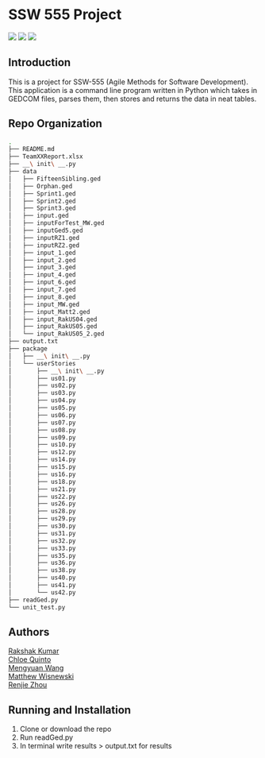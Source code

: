 # SSW 555 Project

![](https://img.shields.io/badge/Language-Python-brightgreen.svg) ![](https://img.shields.io/badge/Release-V1.1-blue.svg) ![](https://img.shields.io/badge/License-MIT-orange.svg)


## Introduction

This is a project for SSW-555 (Agile Methods for Software Development). This application is a command line program written in Python which takes in GEDCOM files, parses them, then stores and returns the data in neat tables.

## Repo Organization 

```bash 
.
├── README.md
├── TeamXXReport.xlsx
├── __\ init\ __.py
├── data
│   ├── FifteenSibling.ged
│   ├── Orphan.ged
│   ├── Sprint1.ged
│   ├── Sprint2.ged
│   ├── Sprint3.ged
│   ├── input.ged
│   ├── inputForTest_MW.ged
│   ├── inputGed5.ged
│   ├── inputRZ1.ged
│   ├── inputRZ2.ged
│   ├── input_1.ged
│   ├── input_2.ged
│   ├── input_3.ged
│   ├── input_4.ged
│   ├── input_6.ged
│   ├── input_7.ged
│   ├── input_8.ged
│   ├── input_MW.ged
│   ├── input_Matt2.ged
│   ├── input_RakUS04.ged
│   ├── input_RakUS05.ged
│   └── input_RakUS05_2.ged
├── output.txt
├── package
│   ├── __\ init\ __.py
│   └── userStories
│       ├── __\ init\ __.py
│       ├── us01.py
│       ├── us02.py
│       ├── us03.py
│       ├── us04.py
│       ├── us05.py
│       ├── us06.py
│       ├── us07.py
│       ├── us08.py
│       ├── us09.py
│       ├── us10.py
│       ├── us12.py
│       ├── us14.py
│       ├── us15.py
│       ├── us16.py
│       ├── us18.py
│       ├── us21.py
│       ├── us22.py
│       ├── us26.py
│       ├── us28.py
│       ├── us29.py
│       ├── us30.py
│       ├── us31.py
│       ├── us32.py
│       ├── us33.py
│       ├── us35.py
│       ├── us36.py
│       ├── us38.py
│       ├── us40.py
│       ├── us41.py
│       └── us42.py
├── readGed.py
└── unit_test.py
```

## Authors

[Rakshak Kumar](https://github.com/rakshak10)  
[Chloe Quinto](https://github.com/chloequinto)  
[Mengyuan Wang](https://github.com/stdlibrainbow)  
[Matthew Wisnewski](https://github.com/mwisnews)  
[Renjie Zhou](https://github.com/rzhou10)  


## Running and Installation
1. Clone or download the repo
2. Run readGed.py
3. In terminal write results > output.txt for results 
